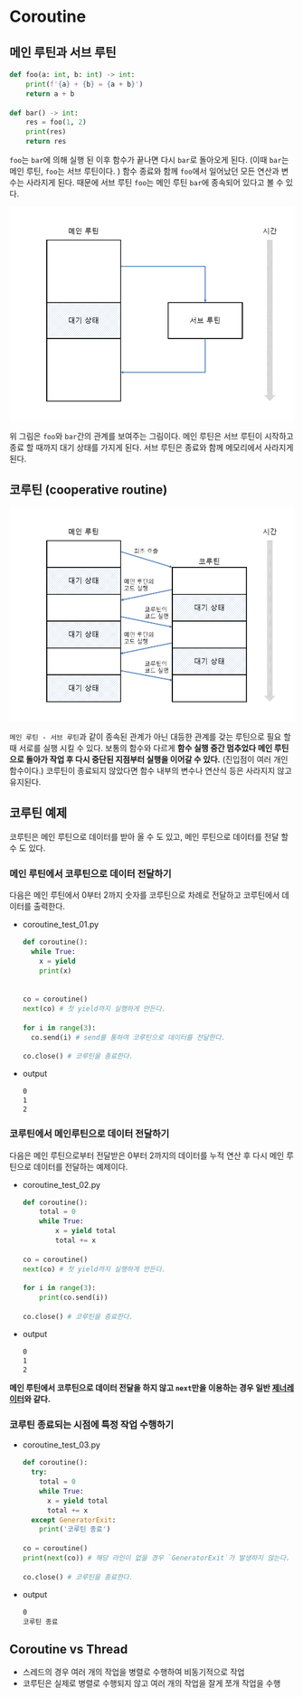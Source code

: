# Coroutine

## 메인 루틴과 서브 루틴

```python
def foo(a: int, b: int) -> int:
	print(f'{a} + {b} = {a + b}')
	return a + b

def bar() -> int:
	res = foo(1, 2)
	print(res)
	return res
```

`foo`는 `bar`에 의해 실행 된 이후 함수가 끝나면 다시 `bar`로 돌아오게 된다. (이때 `bar`는 메인 루틴, `foo`는 서브 루틴이다. ) 함수 종료와 함께 `foo`에서 일어났던 모든 연산과 변수는 사라지게 된다. 때문에 서브 루틴 `foo`는 메인 루틴 `bar`에 종속되어 있다고 볼 수 있다.

![기본 함수 도식화](/static/TIL/cs/coroutine_main-sub-routine.png)

위 그림은 `foo`와 `bar`간의 관계를 보여주는 그림이다. 메인 루틴은 서브 루틴이 시작하고 종료 할 때까지 대기 상태를 가지게 된다. 서브 루틴은 종료와 함께 메모리에서 사라지게 된다.

## 코루틴 (cooperative routine)

![코루틴 도식화](/static/TIL/cs/coroutine_coroutine.png)

`메인 루틴 - 서브 루틴`과 같이 종속된 관계가 아닌 대등한 관계를 갖는 루틴으로 필요 할 때 서로를 실행 시킬 수 있다. 보통의 함수와 다르게 **함수 실행 중간 멈추었다 메인 루틴으로 돌아가 작업 후 다시 중단된 지점부터 실행을 이어갈 수 있다.** (진입점이 여러 개인 함수이다.) 코루틴이 종료되지 않았다면 함수 내부의 변수나 연산식 등은 사라지지 않고 유지된다.

## 코루틴 예제

코루틴은 메인 루틴으로 데이터를 받아 올 수 도 있고, 메인 루틴으로 데이터를 전달 할 수 도 있다.

### 메인 루틴에서 코루틴으로 데이터 전달하기

다음은 메인 루틴에서 0부터 2까지 숫자를 코루틴으로 차례로 전달하고 코루틴에서 데이터를 출력한다.

- coroutine_test_01.py
    ```python
    def coroutine():
      while True:
        x = yield
        print(x)


    co = coroutine()
    next(co) # 첫 yield까지 실행하게 만든다.

    for i in range(3):
      co.send(i) # send를 통하여 코루틴으로 데이터를 전달한다.

    co.close() # 코루틴을 종료한다.
    ```
- output
    ```
    0
    1
    2
    ```

### 코루틴에서 메인루틴으로 데이터 전달하기

다음은 메인 루틴으로부터 전달받은 0부터 2까지의 데이터를 누적 연산 후 다시 메인 루틴으로 데이터를 전달하는 예제이다.

- coroutine_test_02.py

    ```python
    def coroutine():
    	total = 0
    	while True:
    		x = yield total
    		total += x

    co = coroutine()
    next(co) # 첫 yield까지 실행하게 만든다.

    for i in range(3):
    	print(co.send(i))

    co.close() # 코루틴을 종료한다.
    ```

- output
    ```
    0
    1
    2
    ```

**메인 루틴에서 코루틴으로 데이터 전달을 하지 않고 `next`만을 이용하는 경우 일반 [제너레이터](https://www.notion.so/yool/generate-cde8c5e5d21b4045a58e414f99fb597f)와 같다.**

### 코루틴 종료되는 시점에 특정 작업 수행하기

- coroutine_test_03.py
    ```python
    def coroutine():
      try:
        total = 0
        while True:
          x = yield total
          total += x
      except GeneratorExit:
        print('코루틴 종료')

    co = coroutine()
    print(next(co)) # 해당 라인이 없을 경우 `GeneratorExit`가 발생하지 않는다.

    co.close() # 코루틴을 종료한다.
    ```
- output
    ```
    0
    코루틴 종료
    ```

## Coroutine vs Thread
- 스레드의 경우 여러 개의 작업을 병렬로 수행하여 비동기적으로 작업
- 코루틴은 실제로 병렬로 수행되지 않고 여러 개의 작업을 잘게 쪼개 작업을 수행
